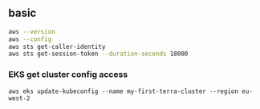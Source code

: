 ## basic
```bash
aws --version
aws --config
aws sts get-caller-identity
aws sts get-session-token --duration-seconds 18000
```
### EKS get cluster config access
```
aws eks update-kubeconfig --name my-first-terra-cluster --region eu-west-2
```
